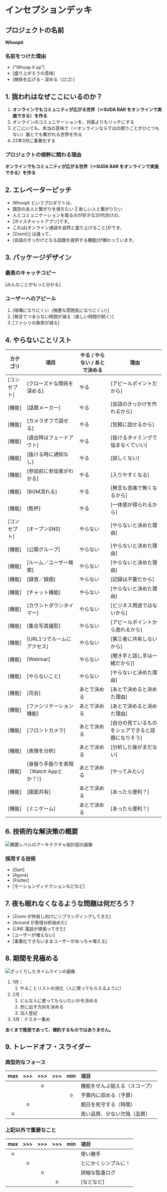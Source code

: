 # インセプションデッキ

## プロジェクトの名前

**Whoopit**

### 名前をつけた理由

- ["Whoop it up"]
- [盛り上がろうの意味]
- [関係を広げる・深める（ロゴ）]

<div style="page-break-before:always">
</div>

## 1\. 我われはなぜここにいるのか？
1. **オンラインでもコミュニティが広がる世界（＝SUDA BAR をオンラインで実施できる）を作る**
2. オンラインのコミュニケーションを、対面よりもリッチにする
3. どこにいても、本当の意味で（＝オンラインならではの困りごとがひとつもない）誰とでも繋がれる世界を作る
4. 22年3月に事業化する

### プロジェクトの根幹に関わる理由

**オンラインでもコミュニティが広がる世界（＝SUDA BAR をオンラインで実施できる）を作る**

<div style="page-break-before:always">
</div>

## 2\. エレベーターピッチ

- Whoopit というプロダクトは、
- 既存の友人と繋がりを保ちたい || 新しい人と繋がりたい
- 人とコミュニケーションを取るのが好きな20代向けの、
- [ボイスチャットアプリ]です。
- これは[オンライン通話を自然と盛り上げること]ができ、
- [Zoom]とは違って、
- [会話のきっかけとなる話題を提供する機能]が備わっています。

<div style="page-break-before:always">
</div>

## 3\. パッケージデザイン

### 最高のキャッチコピー

<!-- TODO: 一つ選ぶ -->
[みんなことがもっと分かる]
<!--[話のネタが尽きない！]-->

### ユーザーへのアピール

1. [喧嘩になりにくい（険悪な雰囲気になりにくい）]
2. [無言でつまらない時間が減る（楽しい時間が続く）]
3. [ファシリの負担が減る]

<div style="page-break-before:always">
</div>

## 4\. やらないことリスト

カテゴリ | 項目 | やる / やらない / あとで決める | 理由
------ | -------- | ------------------ | --------------
[コンセプト] | [クローズドな関係を深める]   | やる  | [アピールポイントだから]
[機能] | [話題メーカー] | やる | [会話のきっかけを作れるから]
[機能] | [カメラオフで話せる] | やる | [気軽に話せるから]
[機能] | [退出時はフェードアウト] | やる | [抜けるタイミングで悩まなくていい]
[機能] | [抜ける時に通知なし] | やる | [寂しくない]
[機能] | [参加前に参加者がわかる] | やる | [入りやすくなる]
[機能] | [BGM流れる] | やる | [無言も苦痛で無くなるから]
[機能] | [乾杯] | やる | [一体感が得られるから]
[コンセプト] | [オープンSNS] | やらない | [やらないと決めた理由]
[機能] | [公開グループ] | やらない | [やらないと決めた理由]
[機能] | [ルーム／ユーザー検索] | やらない | [やらないと決めた理由]
[機能] | [録音／録画] | やらない | [記録は不要だから]
[機能] | [チャット機能] | やらない | [やらないと決めた理由]
[機能] | [カウントダウンタイマー] | やらない | [ビジネス用途ではないから]
[機能] | [集合写真撮影] | やらない | [アピールポイントから逸れるから]
[機能] | [URL1つでルームにアクセス] | やらない | [第三者に共有しないから]
[機能] | [Webinar] | やらない | [聞き手と話し手は一緒だから]]
[機能] | [やらないこと] | やらない | [やらないと決めた理由]
[機能] | [司会] | あとで決める | [あとで決めると決めた理由]
[機能] | [ファシリテーション機能] | あとで決める | [あとで決めると決めた理由]
[機能] | [フロントカメラ] | あとで決める | [自分の見ているものをシェアできると話題になりそう]
[機能] | [表情を分析] | あとで決める | [分析した後がまだない]
[機能] | [身振り手振りを表現（Watch Appとか？）] | あとで決める | [やってみたい]
[機能] | [画面共有] | あとで決める | [あったら便利？]
[機能] | [ミニゲーム] | あとで決める | [あったら便利？]

<div style="page-break-before:always">
</div>

<!--## 5\. プロジェクトコミュニティは...

![プロジェクトコミュニティの画像]()

**関係者全員を！**

**...思っているよりもずっと大きい！**

<div style="page-break-before:always">
</div>-->

## 6\. 技術的な解決策の概要

<!-- TODO: Miro から転記 -->
![概要レベルのアーキテクチャ設計図の画像]()

### 採用する技術

- [Dart]
- [Agora]
- [Flutter]
- [モーションディテクションなどなど]

<div style="page-break-before:always">
</div>

## 7\. 夜も眠れなくなるような問題は何だろう？

- [Zoom が仲良し向けにリブランディングしてきた]
- [Around が表情分析始めた]
- [LINE 電話が頑張ってきた]
- [ユーザーが増えない]
- [事業化できないままユーザーがめっちゃ増える]

<div style="page-break-before:always">
</div>

## 8\. 期間を見極める

<!-- TODO: Slack から転記 -->
![ざっくりしたタイムラインの画像]()

1. 1月：
    1. やることリストの消化（人に使ってもらえるように）
2. 2月：
    1. どんな人に使ってもらいたいかを決める
    2. 世に出す方向を決める
	3. 法人登記
3. 3月：テスター集め

**あくまで推測であって、確約するものではありません。**

<div style="page-break-before:always">
</div>

## 9\. トレードオフ・スライダー
<!-- TODO: Slack から転記 -->
### 典型的なフォース

|  max  |  >>>  |  >>>  |  >>>  |  min  | 項目                       |
| :---: | :---: | :---: | :---: | :---: | :------------------------ |
|       |       |   o   |       |       |  機能をぜんぶ揃える（スコープ）|
|       |       |       |       |   o   |  予算内に収める（予算）       |
|       |   o   |       |       |       |  期日を死守する（時間）       |
|   o   |       |       |       |       |  高い品質、少ない欠陥（品質）  |

### 上記以外で重要なこと

|  max  |  >>>  |  >>>  |  >>>  |  min  | 項目                       |
| :---: | :---: | :---: | :---: | :---: | :------------------------ |
|   o   |       |       |       |       |  使い勝手                   |
|       |   o   |       |       |       |  とにかくシンプルに！         |
|       |       |   o   |       |       |  詳細な監査ログ              |
|       |       |       |   o   |       |  [などなど]                 |

<div style="page-break-before:always">
</div>

<!--## 10\. 何がどれだけ必要なのか

要素 | 値
--- | -----
人数 | 3名
期間 | 3.5ヶ月
予算 | $250K

### 俺たちの"Aチーム"

人数  | 役割     | 強みや期待すること
---- | ------- | ---------------------------------------------------------
1    | アナリスト | 必要な分だけ必要なときに分析するスタイルで働ける。テストも喜んで手伝える。素早い繰り返し型の開発スタイルで働ける。
2    | 開発者    | C#、MVC.NET、jQuery、SQL、ユニットテスト、リファクタリング、TDD、継続的インテグレーション
0.5  | マネージャ | 顧客と直接顔を合わせてのコミュニケーションを担当する。状況報告、スコープ調整、予算管理、レポートラインへの報告-->
